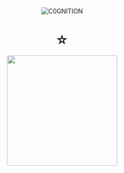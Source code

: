 ## 

<p align="center"> <img src="https://komarev.com/ghpvc/?username=C0GNITION&label=poop%20shards&color=cf30af&style=flat" alt="C0GNITION" /> </p>
<h1 align="center">☆</h1>
<p align="center"> 
  <img width="250" height="250" src="https://i.imgur.com/ytB2n59.png">
</p>



